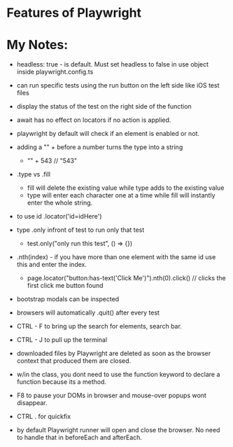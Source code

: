 # Features of Playwright

# My Notes:
- headless: true - is default. Must set headless to false in use object inside playwright.config.ts
- can run specific tests using the run button on the left side like iOS test files
- display the status of the test on the right side of the function
- await has no effect on locators if no action is applied.
- playwright by default will check if an element is enabled or not.

- adding a "" + before a number turns the type into a string
    - "" + 543   // "543"

- .type vs .fill
    - fill will delete the existing value while type adds to the existing value
    - type will enter each character one at a time while fill will instantly enter the whole string.

- to use id .locator('id=idHere')

- type .only infront of test to run only that test
    - test.only("only run this test", () => {})

- .nth(index) - if you have more than one element with the same id use this and enter the index.
    - page.locator("button:has-text('Click Me')").nth(0).click()  // clicks the first click me button found

- bootstrap modals can be inspected

- browsers will automatically .quit() after every test

- CTRL - F to bring up the search for elements, search bar. 

- CTRL - J to pull up the terminal

- downloaded files by Playwright are deleted as soon as the browser context that produced them are closed.

- w/in the class, you dont need to use the function keyword to declare a function because its a method.

- F8 to pause your DOMs in browser and mouse-over popups wont disappear.

- CTRL . for quickfix

- by default Playwright runner will open and close the browser. No need to handle that in beforeEach and afterEach.